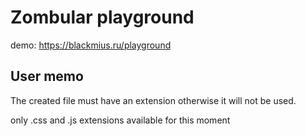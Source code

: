 # Zombular playground
demo: https://blackmius.ru/playground

## User memo
The created file must have an extension otherwise it will not be used.

only .css and .js extensions available for this moment
